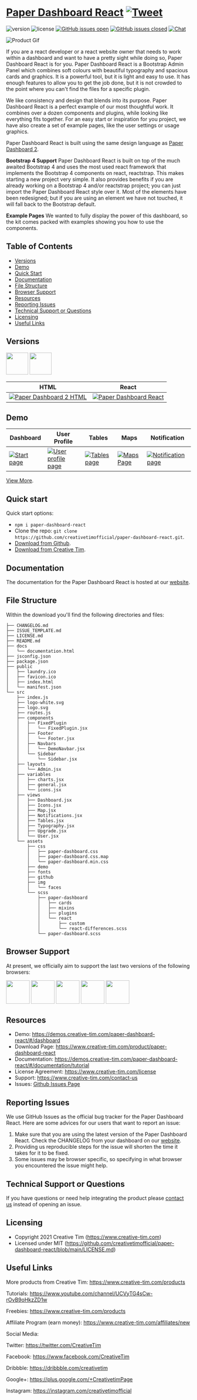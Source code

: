 # [Paper Dashboard React](https://demos.creative-tim.com/paper-dashboard-react/#/dashboard) [![Tweet](https://img.shields.io/twitter/url/http/shields.io.svg?style=social&logo=twitter)](https://twitter.com/intent/tweet?url=https%3A%2F%2Fdemos.creative-tim.com%2Fpaper-dashboard-react%2F%23%2Fdashboard&text=Paper%20Dashboard%20React%20by%20Creative%20Tim%20%7C%20Free%20React%20Admin%20Template&original_referer=https%3A%2F%2Fdemos.creative-tim.com%2Fpaper-dashboard-react%2F&via=creativetim&hashtags=react%2Ccreativetim%2Cpaper%2Cdashboard%2Cbootstrap%2Creactstrap%2Creactjs)



![version](https://img.shields.io/badge/version-1.3.0-blue.svg) ![license](https://img.shields.io/badge/license-MIT-blue.svg) [![GitHub issues open](https://img.shields.io/github/issues/creativetimofficial/paper-dashboard-react.svg?maxAge=2592000)]() [![GitHub issues closed](https://img.shields.io/github/issues-closed-raw/creativetimofficial/paper-dashboard-react.svg?maxAge=2592000)]()  [![Chat](https://img.shields.io/badge/chat-on%20discord-7289da.svg)](https://discord.gg/E4aHAQy)

![Product Gif](./src/assets/github/paper-dashboard-react.gif)

If you are a react developer or a react website owner that needs to work within a dashboard and want to have a pretty sight while doing so, Paper Dashboard React is for you. Paper Dashboard React is a Bootstrap Admin Panel which combines soft colours with beautiful typography and spacious cards and graphics. It is a powerful tool, but it is light and easy to use. It has enough features to allow you to get the job done, but it is not crowded to the point where you can't find the files for a specific plugin.

We like consistency and design that blends into its purpose. Paper Dashboard React is a perfect example of our most thoughtful work. It combines over a dozen components and plugins, while looking like everything fits together. For an easy start or inspiration for you project, we have also create a set of example pages, like the user settings or usage graphics.

Paper Dashboard React is built using the same design language as [Paper Dashboard 2](https://www.creative-tim.com/product/paper-dashboard-2).

**Bootstrap 4 Support** Paper Dashboard React is built on top of the much awaited Bootstrap 4 and uses the most used react framework that implements the Bootstrap 4 components on react, reactstrap. This makes starting a new project very simple. It also provides benefits if you are already working on a Bootstrap 4 and/or reactstrap project; you can just import the Paper Dashboard React style over it. Most of the elements have been redesigned; but if you are using an element we have not touched, it will fall back to the Bootstrap default.

**Example Pages** We wanted to fully display the power of this dashboard, so the kit comes packed with examples showing you how to use the components.

## Table of Contents

* [Versions](#versions)
* [Demo](#demo)
* [Quick Start](#quick-start)
* [Documentation](#documentation)
* [File Structure](#file-structure)
* [Browser Support](#browser-support)
* [Resources](#resources)
* [Reporting Issues](#reporting-issues)
* [Technical Support or Questions](#technical-support-or-questions)
* [Licensing](#licensing)
* [Useful Links](#useful-links)


## Versions

[<img src="https://s3.amazonaws.com/creativetim_bucket/github/html.png" width="60" height="60" />](https://www.creative-tim.com/product/paper-dashboard-2)
[<img src="https://s3.amazonaws.com/creativetim_bucket/github/react.svg" width="60" height="60" />](https://www.creative-tim.com/product/paper-dashboard-react)


| HTML | React |
| --- | --- |
| [![Paper Dashboard 2 HTML](https://s3.amazonaws.com/creativetim_bucket/products/86/thumb/opt_pd2_thumbnail.jpg)](https://www.creative-tim.com/product/paper-dashboard-2) | [![Paper Dashboard React](https://s3.amazonaws.com/creativetim_bucket/products/98/thumb/opt_pd_react_thumbnail.jpg)](https://www.creative-tim.com/product/paper-dashboard-react) |

## Demo

| Dashboard | User Profile | Tables | Maps | Notification |
| --- | --- | --- | --- | --- |
| [![Start page](./src/assets/github/paper-dashboard-react-dashboard-page.png)](https://demos.creative-tim.com/paper-dashboard-react/#/dashboard) | [![User profile page](./src/assets/github/paper-dashboard-react-user-page.png)](https://demos.creative-tim.com/paper-dashboard-react/#/user-page) | [![Tables page ](./src/assets/github/paper-dashboard-react-table-page.png)](https://demos.creative-tim.com/paper-dashboard-react/#/table-list) | [![Maps Page](./src/assets/github/paper-dashboard-react-maps-page.png)](https://demos.creative-tim.com/paper-dashboard-react/#/maps) | [![Notification page](./src/assets/github/paper-dashboard-react-notifications-page.png)](https://demos.creative-tim.com/paper-dashboard-react/#/notifications)

[View More](https://demos.creative-tim.com/paper-dashboard-react/#/dashboard).


## Quick start

Quick start options:

- `npm i paper-dashboard-react`
- Clone the repo: `git clone https://github.com/creativetimofficial/paper-dashboard-react.git`.
- [Download from Github](https://github.com/creativetimofficial/paper-dashboard-react/archive/main.zip).
- [Download from Creative Tim](https://www.creative-tim.com/product/paper-dashboard-react).


## Documentation
The documentation for the Paper Dashboard React is hosted at our [website](https://demos.creative-tim.com/paper-dashboard-react/#/documentation/tutorial).


## File Structure

Within the download you'll find the following directories and files:

```
├── CHANGELOG.md
├── ISSUE_TEMPLATE.md
├── LICENSE.md
├── README.md
├── docs
│   └── documentation.html
├── jsconfig.json
├── package.json
├── public
│   ├── laundry.ico
│   ├── favicon.ico
│   ├── index.html
│   └── manifest.json
└── src
    ├── index.js
    ├── logo-white.svg
    ├── logo.svg
    ├── routes.js
    ├── components
    │   ├── FixedPlugin
    │   │   └── FixedPlugin.jsx
    │   ├── Footer
    │   │   └── Footer.jsx
    │   ├── Navbars
    │   │   └── DemoNavbar.jsx
    │   └── Sidebar
    │       └── Sidebar.jsx
    ├── layouts
    │   └── Admin.jsx
    ├── variables
    │   ├── charts.jsx
    │   ├── general.jsx
    │   └── icons.jsx
    ├── views
    │   ├── Dashboard.jsx
    │   ├── Icons.jsx
    │   ├── Map.jsx
    │   ├── Notifications.jsx
    │   ├── Tables.jsx
    │   ├── Typography.jsx
    │   ├── Upgrade.jsx
    │   └── User.jsx
    └── assets
        ├── css
        │   ├── paper-dashboard.css
        │   ├── paper-dashboard.css.map
        │   └── paper-dashboard.min.css
        ├── demo
        ├── fonts
        ├── github
        ├── img
        │   └── faces
        └── scss
            ├── paper-dashboard
            │   ├── cards
            │   ├── mixins
            │   ├── plugins
            │   └── react
            │       ├── custom
            │       └── react-differences.scss
            └── paper-dashboard.scss
```

## Browser Support

At present, we officially aim to support the last two versions of the following browsers:

<img src="https://s3.amazonaws.com/creativetim_bucket/github/browser/chrome.png" width="64" height="64"> <img src="https://s3.amazonaws.com/creativetim_bucket/github/browser/firefox.png" width="64" height="64"> <img src="https://s3.amazonaws.com/creativetim_bucket/github/browser/edge.png" width="64" height="64"> <img src="https://s3.amazonaws.com/creativetim_bucket/github/browser/safari.png" width="64" height="64"> <img src="https://s3.amazonaws.com/creativetim_bucket/github/browser/opera.png" width="64" height="64">


## Resources
- Demo: https://demos.creative-tim.com/paper-dashboard-react/#/dashboard
- Download Page: https://www.creative-tim.com/product/paper-dashboard-react
- Documentation: https://demos.creative-tim.com/paper-dashboard-react/#/documentation/tutorial
- License Agreement: https://www.creative-tim.com/license
- Support: https://www.creative-tim.com/contact-us
- Issues: [Github Issues Page](https://github.com/creativetimofficial/paper-dashboard-react/issues)

## Reporting Issues
We use GitHub Issues as the official bug tracker for the Paper Dashboard React. Here are some advices for our users that want to report an issue:

1. Make sure that you are using the latest version of the Paper Dashboard React. Check the CHANGELOG from your dashboard on our [website](https://www.creative-tim.com/).
2. Providing us reproducible steps for the issue will shorten the time it takes for it to be fixed.
3. Some issues may be browser specific, so specifying in what browser you encountered the issue might help.

## Technical Support or Questions

If you have questions or need help integrating the product please [contact us](https://www.creative-tim.com/contact-us) instead of opening an issue.

## Licensing

- Copyright 2021 Creative Tim (https://www.creative-tim.com)
- Licensed under MIT (https://github.com/creativetimofficial/paper-dashboard-react/blob/main/LICENSE.md)

## Useful Links

More products from Creative Tim: <https://www.creative-tim.com/products>

Tutorials: <https://www.youtube.com/channel/UCVyTG4sCw-rOvB9oHkzZD1w>

Freebies: <https://www.creative-tim.com/products>

Affiliate Program (earn money): <https://www.creative-tim.com/affiliates/new>

Social Media:

Twitter: <https://twitter.com/CreativeTim>

Facebook: <https://www.facebook.com/CreativeTim>

Dribbble: <https://dribbble.com/creativetim>

Google+: <https://plus.google.com/+CreativetimPage>

Instagram: <https://instagram.com/creativetimofficial>
